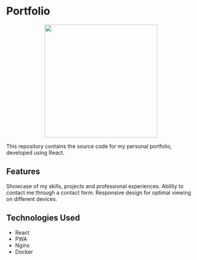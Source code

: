 # Portfolio


<p align="center">
  <img src="https://user-images.githubusercontent.com/72151831/229162363-cbcd2d28-7044-42bf-a540-a07fd0b7b2a4.png"
    width="300px">
</p>


This repository contains the source code for my personal portfolio, developed using React.
## Features

Showcase of my skills, projects and professional experiences.
Ability to contact me through a contact form.
Responsive design for optimal viewing on different devices.

## Technologies Used

- React
- PWA
- Nginx
- Docker
